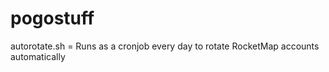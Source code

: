 # pogostuff

autorotate.sh = Runs as a cronjob every day to rotate RocketMap accounts automatically
